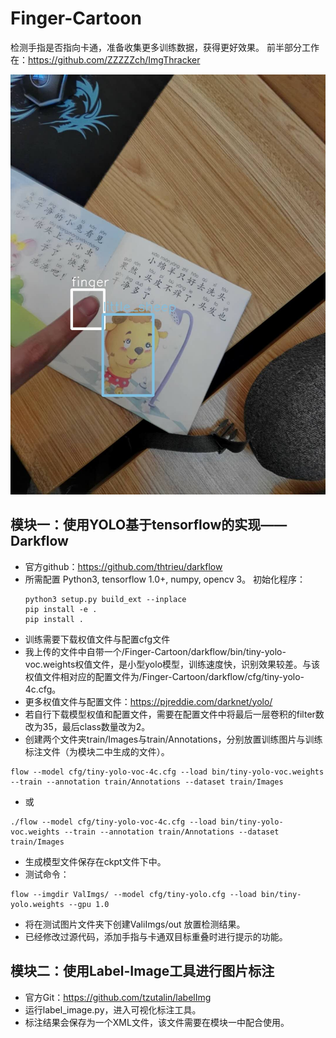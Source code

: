 # Finger-Cartoon
检测手指是否指向卡通，准备收集更多训练数据，获得更好效果。
前半部分工作在：https://github.com/ZZZZZch/ImgThracker


![img](preview.jpg)
## 模块一：使用YOLO基于tensorflow的实现——Darkflow
-	官方github：https://github.com/thtrieu/darkflow
-	所需配置  Python3, tensorflow 1.0+, numpy, opencv 3。
初始化程序：
    ```shell
    python3 setup.py build_ext --inplace
    pip install -e .
    pip install .
    ```
- 训练需要下载权值文件与配置cfg文件
- 我上传的文件中自带一个/Finger-Cartoon/darkflow/bin/tiny-yolo-voc.weights权值文件，是小型yolo模型，训练速度快，识别效果较差。与该权值文件相对应的配置文件为/Finger-Cartoon/darkflow/cfg/tiny-yolo-4c.cfg。
- 更多权值文件与配置文件：https://pjreddie.com/darknet/yolo/
- 若自行下载模型权值和配置文件，需要在配置文件中将最后一层卷积的filter数改为35，最后class数量改为2。
- 创建两个文件夹train/Images与train/Annotations，分别放置训练图片与训练标注文件（为模块二中生成的文件）。
```
flow --model cfg/tiny-yolo-voc-4c.cfg --load bin/tiny-yolo-voc.weights --train --annotation train/Annotations --dataset train/Images
```
- 或
```
./flow --model cfg/tiny-yolo-voc-4c.cfg --load bin/tiny-yolo-voc.weights --train --annotation train/Annotations --dataset train/Images
```
- 生成模型文件保存在ckpt文件下中。
- 测试命令：
```
flow --imgdir ValImgs/ --model cfg/tiny-yolo.cfg --load bin/tiny-yolo.weights --gpu 1.0
```
- 将在测试图片文件夹下创建ValiImgs/out 放置检测结果。
- 已经修改过源代码，添加手指与卡通双目标重叠时进行提示的功能。

## 模块二：使用Label-Image工具进行图片标注
- 官方Git：https://github.com/tzutalin/labelImg
- 运行label_image.py，进入可视化标注工具。
- 标注结果会保存为一个XML文件，该文件需要在模块一中配合使用。
